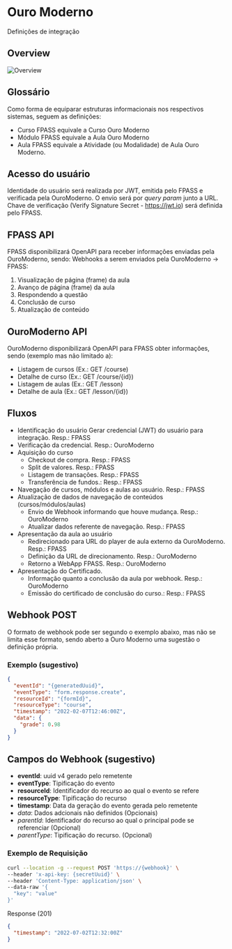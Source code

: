 # Ouro Moderno
Definições de integração

## Overview
![Overview](https://www.plantuml.com/plantuml/png/rLPHRzis47xNhpYeGE40Y-susR8PorQZMDSCpH8qpWeCVJcB5vkDH6haqOdd-SSKUoZs0_QoL_-naPAjoOcy14YnO81XaBhlkpj-7odnkMKqxB8qOiafGNpYZ8PZBSWe7KSHEjRAPICoKMGlfShHO0R7U3smYPJ7P2sEwJMfCKzWhzlrX8IrWVY5LaoAtwbZL1vXOa0B0v59jKASMxVyOAG6j7xiqu_qDRmy7PoTmPFH_ZD11mUVHxuQoqJcg1ZUqcYGvm7-CaTho-a6Od1wL8Nz-2PxelLbdHxc4Ia1ld9HlRvqUB9tqElkFzlQH02liDjRgO7yawfOD3RQvV0ZJccCou_BttKK983TR-fhwyCWyVesn-fa40I9CrRRUq7HfMZ_hI0Wv6Rv1-GfpZn8O46vWn4Wq4gbkWH3GXfAf5QOaMAz4zKeFiDjxVhmvWOdKfe9z9JCPhq9SsxxdSvStyonw7px_eeFv_vlyTGGEwFEJNeuhuQBfpoXZ0ulGhwetaDJOzwlFln4Hbx8f2Qp8K6A9QRG-k7jS2SgivVQDAziK94zLli0e2utUbCFbRpDihnJvonJ-IigeQ5Q6RH-SMHcK1pEdR3DrbliEyjEwBlQ-vFi2ezsff9xQYEjmz1AjRvy-M4i5KBhmhT1bUlbmVjwT_TMYjEJis5fj97Z2KVp222cAIa-4d4VulcO51ba4kTEYaNyMHKVpd8AY3JiFjMUIhegeuQiTYQXLO8oVXIuzUWclOonpCWoPda8zBgztcxN_mw6Uxt-_XVzRlVdE5e4QI4qlF8TNWs7f_122u9UTwz9jmRX1bDKou-Fh9YYQtweOZcQVmhdXgPIE_kwngymZwht6xAvLeB2aK7m9yMotx3_XTONscHjKvItr4uCUN2Zw06uLV8GR10y_NH25p21Z1uHLkbdXKnIgrTe9qKvFNfF2OVf8YuXgEmLcMs0nQTnpyDLaZfR-ypzZwnB_CpI0smO6nGXKxVzrPVt4jL7w-__uXgs_4je2wr2kqxuJdUGvLGAdxh3P7dzul7IDRteJqPSt092ac31EkK6QJqEnsqiBHkzWTtsUIdOdbvtj0y3hdzPwdcW5QpTUPYtHJR5RPUB06kqTJszmrhu3SgZvWUO15LvveTXKzpRzRgdpP9krwFmkhXMtxewV7_ZFUSVrhCMpEV-psNftm00)

## Glossário
Como forma de equiparar estruturas informacionais nos respectivos sistemas, seguem as definições:
- Curso FPASS equivale a Curso Ouro Moderno
- Módulo FPASS equivale a Aula Ouro Moderno
- Aula FPASS equivale a Atividade (ou Modalidade) de Aula Ouro Moderno.

## Acesso do usuário
Identidade do usuário será realizada por JWT, emitida pelo FPASS e verificada pela OuroModerno. O envio será por _query param_ junto a URL.
Chave de verificação (Verify Signature Secret - https://jwt.io) será definida pelo FPASS.

## FPASS API

FPASS disponibilizará OpenAPI para receber informações enviadas pela OuroModerno, sendo:
Webhooks a serem enviados pela OuroModerno -> FPASS:
1. Visualização de página (frame) da aula
2. Avanço de página (frame) da aula
3. Respondendo a questão
4. Conclusão de curso
5. Atualização de conteúdo

## OuroModerno API
OuroModerno disponibilizará OpenAPI para FPASS obter informações, sendo (exemplo mas não limitado a):
- Listagem de cursos (Ex.: GET /course)
- Detalhe de curso (Ex.: GET /course/{id})
- Listagem de aulas (Ex.: GET /lesson)
- Detalhe de aula (Ex.: GET /lesson/{id})

## Fluxos
- Identificação do usuário
Gerar credencial (JWT) do usuário para integração. Resp.: FPASS
- Verificação da credencial. Resp.: OuroModerno
- Aquisição do curso
  - Checkout de compra. Resp.: FPASS
  - Split de valores. Resp.: FPASS
  - Listagem de transações. Resp.: FPASS
  - Transferência de fundos.: Resp.: FPASS
- Navegação de cursos, módulos e aulas ao usuário. Resp.: FPASS
- Atualização de dados de navegação de conteúdos (cursos/módulos/aulas)
  - Envio de Webhook informando que houve mudança. Resp.: OuroModerno
  - Atualizar dados referente de navegação. Resp.: FPASS
- Apresentação da aula ao usuário
  - Redirecionado para URL do player de aula externo da OuroModerno. Resp.: FPASS
  - Definição da URL de direcionamento. Resp.: OuroModerno
  - Retorno a WebApp FPASS. Resp.: OuroModerno
- Apresentação do Certificado.
  - Informação quanto a conclusão da aula por webhook. Resp.: OuroModerno
  - Emissão do certificado de conclusão do curso.: Resp.: FPASS

## Webhook POST
O formato de webhook pode ser segundo o exemplo abaixo, mas não se limita esse formato, sendo aberto a Ouro Moderno uma sugestão o definição própria.

### Exemplo (sugestivo)
```json
{
  "eventId": "{generatedUuid}",
  "eventType": "form.response.create",
  "resourceId": "{formId}",
  "resourceType": "course",
  "timestamp": "2022-02-07T12:46:00Z",
  "data": {
    "grade": 0.98
  }
}
```

## Campos do Webhook (sugestivo)
- **eventId**: uuid v4 gerado pelo remetente
- **eventType**: Tipificação do evento
- **resourceId**: Identificador do recurso ao qual o evento se refere
- **resourceType**: Tipificação do recurso
- **timestamp**: Data da geração do evento gerada pelo remetente
- _data_: Dados adcionais não definidos (Opcionais)
- _parentId_: Identificador do recurso ao qual o principal pode se referenciar (Opcional)
- _parentType_: Tipificação do recurso. (Opcional)

### Exemplo de Requisição
```sh
curl --location -g --request POST 'https://{webhook}' \
--header 'x-api-key: {secretUuid}' \
--header 'Content-Type: application/json' \
--data-raw '{
  "key": "value"
}'
```

Response (201)
```json
{
  "timestamp": "2022-07-02T12:32:00Z"
}
```